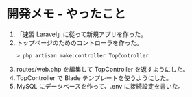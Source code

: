 # 開発メモ - やったこと

1. 「速習 Laravel」に従って新規アプリを作った。
1. トップページのためのコントローラを作った。
    ```
    > php artisan make:controller TopController
    ```
1. routes/web.php を編集して TopController を返すようにした。
1. TopController で Blade テンプレートを使うようにした。
1. MySQL にデータベースを作って、.env に接続設定を書いた。

